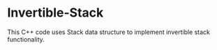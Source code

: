 # Invertible-Stack
This C++ code uses Stack data structure to implement invertible stack functionality.
